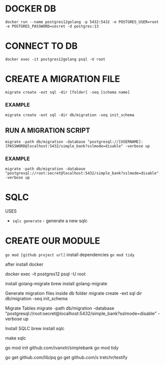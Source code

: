 # DOCKER DB
``` 
docker run --name postgres12golang -p 5432:5432 -e POSTGRES_USER=root -e POSTGRES_PASSWORD=secret -d postgres:13 
```
# CONNECT TO DB
```
docker exec -it postgres12golang psql -U root
```

# CREATE A MIGRATION FILE
```
migrate create -ext sql -dir [folder] -seq [schema name]
```
### EXAMPLE
```
migrate create -ext sql -dir db/migration -seq init_schema
```

## RUN A MIGRATION SCRIPT
```
migrate -path db/migration -database "postgresql://[USERNAME]:[PASSWORD@localhost:5432/simple_bank?sslmode=disable" -verbose up
```

### EXAMPLE
```
migrate -path db/migration -database "postgresql://root:secret@localhost:5432/simple_bank?sslmode=disable" -verbose up
```

# SQLC
USES 
- ```sqlc generate``` - generate a new sqlc

# CREATE OUR MODULE
`go mod [github project url]`
install dependencies `go mod tidy`

after install docker

docker exec -it postgres12 psql -U root

install golang-migrate
brew install golang-migrate

Generate migration files
inside db folder
migrate create -ext sql dir db/migration -seq init_schema

Migrate Tables
migrate -path db/migration -database "postgresql://root:secret@localhost:5432/simple_bank?sslmode=disable" -verbose up

Install SQLC
brew install sqlc

make sqlc

go mod init github.com/ivanxtr/simplebank
go mod tidy

go get github.com/lib/pq
go get github.com/s
tretchr/testify

